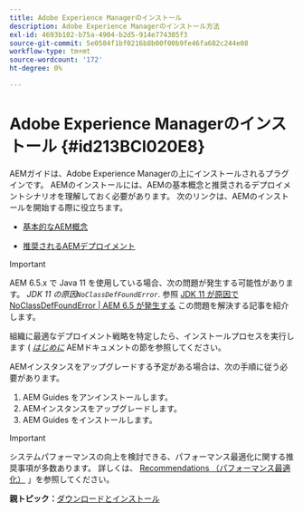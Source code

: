 ```yaml
---
title: Adobe Experience Managerのインストール
description: Adobe Experience Managerのインストール方法
exl-id: 4693b102-b75a-4904-b2d5-914e774305f3
source-git-commit: 5e0584f1bf0216b8b00f00b9fe46fa682c244e08
workflow-type: tm+mt
source-wordcount: '172'
ht-degree: 0%

---
```


# Adobe Experience Managerのインストール {#id213BCI020E8}

AEMガイドは、Adobe Experience Managerの上にインストールされるプラグインです。 AEMのインストールには、AEMの基本概念と推奨されるデプロイメントシナリオを理解しておく必要があります。 次のリンクは、AEMのインストールを開始する際に役立ちます。

- [基本的なAEM概念](https://helpx.adobe.com/experience-manager/6-5/sites/deploying/using/deploy.html#BasicConcepts)

- [推奨されるAEMデプロイメント](https://helpx.adobe.com/experience-manager/6-5/sites/deploying/using/recommended-deploys.html)


>[!IMPORTANT]
>
> AEM 6.5.x で Java 11 を使用している場合、次の問題が発生する可能性があります。 *JDK 11 の原因`NoClassDefFoundError`*. 参照 [JDK 11 が原因で NoClassDefFoundError \| AEM 6.5 が発生する](https://helpx.adobe.com/experience-manager/kb/jdk-11-causes-noclassdeffounderror---aem-6-5.html) この問題を解決する記事を紹介します。

組織に最適なデプロイメント戦略を特定したら、インストールプロセスを実行します ( *[はじめに](https://helpx.adobe.com/jp/experience-manager/6-5/sites/deploying/using/deploy.html#GettingStarted)* AEMドキュメントの節を参照してください。

AEMインスタンスをアップグレードする予定がある場合は、次の手順に従う必要があります。

1. AEM Guides をアンインストールします。
1. AEMインスタンスをアップグレードします。
1. AEM Guides をインストールします。

>[!IMPORTANT]
>
> システムパフォーマンスの向上を検討できる、パフォーマンス最適化に関する推奨事項が多数あります。 詳しくは、 [Recommendations （パフォーマンス最適化）](download-install-recommend-perf-optimiz.md#) 」を参照してください。

**親トピック：**[&#x200B;ダウンロードとインストール](download-install.md)
